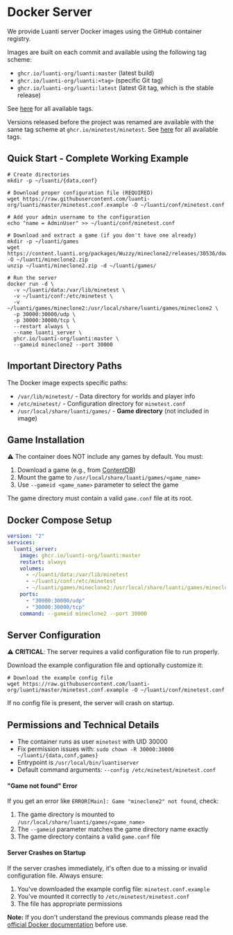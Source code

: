# Docker Server

We provide Luanti server Docker images using the GitHub container registry.

Images are built on each commit and available using the following tag scheme:

* `ghcr.io/luanti-org/luanti:master` (latest build)
* `ghcr.io/luanti-org/luanti:<tag>` (specific Git tag)
* `ghcr.io/luanti-org/luanti:latest` (latest Git tag, which is the stable release)

See [here](https://github.com/luanti-org/luanti/pkgs/container/luanti) for all available tags.

Versions released before the project was renamed are available with the same tag scheme at `ghcr.io/minetest/minetest`.
See [here](https://github.com/orgs/minetest/packages/container/package/minetest) for all available tags.

## Quick Start - Complete Working Example

```shell
# Create directories
mkdir -p ~/luanti/{data,conf}

# Download proper configuration file (REQUIRED)
wget https://raw.githubusercontent.com/luanti-org/luanti/master/minetest.conf.example -O ~/luanti/conf/minetest.conf

# Add your admin username to the configuration
echo "name = AdminUser" >> ~/luanti/conf/minetest.conf

# Download and extract a game (if you don't have one already)
mkdir -p ~/luanti/games
wget https://content.luanti.org/packages/Wuzzy/mineclone2/releases/30536/download/ -O ~/luanti/mineclone2.zip
unzip ~/luanti/mineclone2.zip -d ~/luanti/games/

# Run the server
docker run -d \
  -v ~/luanti/data:/var/lib/minetest \
  -v ~/luanti/conf:/etc/minetest \
  -v ~/luanti/games/mineclone2:/usr/local/share/luanti/games/mineclone2 \
  -p 30000:30000/udp \
  -p 30000:30000/tcp \
  --restart always \
  --name luanti_server \
  ghcr.io/luanti-org/luanti:master \
  --gameid mineclone2 --port 30000
```

## Important Directory Paths

The Docker image expects specific paths:

- `/var/lib/minetest/` - Data directory for worlds and player info
- `/etc/minetest/` - Configuration directory for `minetest.conf`
- `/usr/local/share/luanti/games/` - **Game directory** (not included in image)

## Game Installation

⚠️ The container does NOT include any games by default. You must:

1. Download a game (e.g., from [ContentDB](https://content.luanti.org/))
2. Mount the game to `/usr/local/share/luanti/games/<game_name>`
3. Use `--gameid <game_name>` parameter to select the game

The game directory must contain a valid `game.conf` file at its root.

## Docker Compose Setup

```yaml
version: "2"
services:
  luanti_server:
    image: ghcr.io/luanti-org/luanti:master
    restart: always
    volumes:
      - ~/luanti/data:/var/lib/minetest
      - ~/luanti/conf:/etc/minetest
      - ~/luanti/games/mineclone2:/usr/local/share/luanti/games/mineclone2
    ports:
      - "30000:30000/udp"
      - "30000:30000/tcp"
    command: --gameid mineclone2 --port 30000
```

## Server Configuration

⚠️ **CRITICAL**: The server requires a valid configuration file to run properly.

Download the example configuration file and optionally customize it:

```shell
# Download the example config file
wget https://raw.githubusercontent.com/luanti-org/luanti/master/minetest.conf.example -O ~/luanti/conf/minetest.conf
```

If no config file is present, the server will crash on startup.

## Permissions and Technical Details

- The container runs as user `minetest` with UID 30000
- Fix permission issues with: `sudo chown -R 30000:30000 ~/luanti/{data,conf,games}`
- Entrypoint is `/usr/local/bin/luantiserver`
- Default command arguments: `--config /etc/minetest/minetest.conf`

#### "Game not found" Error

If you get an error like `ERROR[Main]: Game "mineclone2" not found`, check:

1. The game directory is mounted to `/usr/local/share/luanti/games/<game_name>`
2. The `--gameid` parameter matches the game directory name exactly
3. The game directory contains a valid `game.conf` file

#### Server Crashes on Startup

If the server crashes immediately, it's often due to a missing or invalid configuration file. Always ensure:

1. You've downloaded the example config file: `minetest.conf.example`
2. You've mounted it correctly to `/etc/minetest/minetest.conf`
3. The file has appropriate permissions

**Note:** If you don't understand the previous commands please read the [official Docker documentation](https://docs.docker.com) before use.
